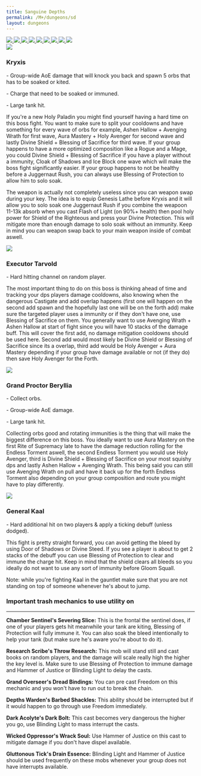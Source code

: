 ```yaml
---
title: Sanguine Depths
permalink: /M+/dungeons/sd
layout: dungeons
---
```


<div class="author">

<a href="/M+/dungeons/dos">
    <img class="unselected-dungeon" src="/assets/img/dungeons/dos.jpg" />
</a>

<a href="/M+/dungeons/sd">
    <img class="selected-dungeon" src="/assets/img/dungeons/sd.jpg" />
</a>

<a href="/M+/dungeons/mots">
    <img class="unselected-dungeon" src="/assets/img/dungeons/mots.jpg" />
</a>

<a href="/M+/dungeons/nw">
    <img class="unselected-dungeon" src="/assets/img/dungeons/nw.jpg" />
</a>

<a href="/M+/dungeons/hoa">
    <img class="unselected-dungeon" src="/assets/img/dungeons/hoa.jpg" />
</a>

<a href="/M+/dungeons/top">
    <img class="unselected-dungeon" src="/assets/img/dungeons/top.jpg" />
</a>

<a href="/M+/dungeons/pf">
    <img class="unselected-dungeon" src="/assets/img/dungeons/pf.jpg" />
</a>

<a href="/M+/dungeons/soa">
    <img class="unselected-dungeon" src="/assets/img/dungeons/soa.jpg" />
</a>

<a href="/M+/dungeons/tazavesh">
    <img class="unselected-dungeon" src="/assets/img/dungeons/taz.jpg" />
</a>

</div>

<a>
    <img src="/assets/img/dungeons/kryxis.png" class="dungeon_boss"/>
</a>

### Kryxis

<a class="external" href="https://www.wowhead.com/spell=319685/severing-smash" target="_blank" rel="noopener noreferrer" data-wowhead="spell=319685" data-wh-icon-size="small"></a> - Group-wide AoE damage that will knock you back and spawn 5 orbs that has to be soaked or kited.

<a class="external" href="https://www.wowhead.com/spell=319713/juggernaut-rush" target="_blank" rel="noopener noreferrer" data-wowhead="spell=319713" data-wh-icon-size="small"></a> - Charge that need to be soaked or immuned.

<a class="external" href="https://www.wowhead.com/spell=319650/vicious-headbutt" target="_blank" rel="noopener noreferrer" data-wowhead="spell=319650" data-wh-icon-size="small"></a> - Large tank hit.

If you're a new Holy Paladin you might find yourself having a hard time on this boss fight. You want to make sure to split your cooldowns and have something for every wave of orbs for example, Ashen Hallow + Avenging Wrath for first wave, Aura Mastery + Holy Avenger for second wave and lastly Divine Shield + Blessing of Sacrifice for third wave. If your group happens to have a more optimized composition like a Rogue and a Mage, you could Divine Shield + Blessing of Sacrifice if you have a player without a immunity, Cloak of Shadows and Ice Block one wave which will make the boss fight significantly easier. If your group happens to not be healthy before a Juggernaut Rush, you can always use Blessing of Protection to allow him to solo soak.

The weapon <a class="external" href="https://www.wowhead.com/item=189754/genesis-lathe?bonus=6805&msclkid=f0a746cda9e411ecbf54a35361f816a8" target="_blank" rel="noopener noreferrer" data-wowhead="item=189754" data-wh-icon-size="small"></a> is actually not completely useless since you can weapon swap during your key. The idea is to equip Genesis Lathe before Kryxis and it will allow you to solo soak one Juggernaut Rush if you combine the weapoon 11-13k absorb when you cast Flash of Light (on 90%+ health) then pool holy power for Shield of the Righteous and press your Divine Protection. This will mitigate more than enough damage to solo soak without an immunity. Keep in mind you can weapon swap back to your main weapon inside of combat aswell.

<a>
    <img src="/assets/img/dungeons/tarvold.png" class="dungeon_boss"/>
</a>

### Executor Tarvold

<a class="external" href="https://www.wowhead.com/spell=322554/castigate" target="_blank" rel="noopener noreferrer" data-wowhead="spell=322554" data-wh-icon-size="small"></a> - Hard hitting channel on random player.

The most important thing to do on this boss is thinking ahead of time and tracking your dps players damage cooldowns, also knowing when the dangerous Castigate and add overlap happens (first one will happen on the second add spawn and the hopefully last one will be on the forth add) make sure the targeted player uses a immunity or if they don't have one, use Blessing of Sacrifice on them. You generally want to use Avenging Wrath + Ashen Hallow at start of fight since you will have 10 stacks of the damage buff. This will cover the first add, no damage mitigation cooldowns should be used here. Second add would most likely be Divine Shield or Blessing of Sacrifice since its a overlap, third add would be Holy Avenger + Aura Mastery depending if your group have damage available or not (if they do) then save Holy Avenger for the Forth.

<a>
    <img src="/assets/img/dungeons/beryllia.png" class="dungeon_boss"/>
</a>

### Grand Proctor Beryllia

<a class="external" href="https://www.wowhead.com/spell=325360/rite-of-supremacy" target="_blank" rel="noopener noreferrer" data-wowhead="spell=325360" data-wh-icon-size="small"></a> - Collect orbs.

<a class="external" href="https://www.wowhead.com/spell=326039/endless-torment" target="_blank" rel="noopener noreferrer" data-wowhead="spell=326039" data-wh-icon-size="small"></a> - Group-wide AoE damage. 

<a class="external" href="https://www.wowhead.com/spell=325254/iron-spikes" target="_blank" rel="noopener noreferrer" data-wowhead="spell=325254" data-wh-icon-size="small"></a> - Large tank hit.

Collecting orbs good and rotating immunities is the thing that will make the biggest difference on this boss. You ideally want to use Aura Mastery on the first Rite of Supremacy late to have the damage reduction rolling for the Endless Torment aswell, the second Endless Torment you would use Holy Avenger, third is Divine Shield + Blessing of Sacrifice on your most squishy dps and lastly Ashen Hallow + Avenging Wrath. This being said you can still use Avenging Wrath on pull and have it back up for the forth Endless Torment also depending on your group composition and route you might have to play differently.

<a>
    <img src="/assets/img/dungeons/kaal.png" class="dungeon_boss"/>
</a>

### General Kaal

<a class="external" href="https://www.wowhead.com/spell=323845/wicked-rush" target="_blank" rel="noopener noreferrer" data-wowhead="spell=323845" data-wh-icon-size="small"></a> - Hard additional hit on two players & apply a ticking debuff (unless dodged).

This fight is pretty straight forward, you can avoid getting the bleed by using Door of Shadows or Divine Steed. If you see a player is about to get 2 stacks of the debuff you can use Blessing of Protection to clear and immune the charge hit. Keep in mind that the shield clears all bleeds so you ideally do not want to use any sort of immunity before Gloom Squall.

Note: while you're fighting Kaal in the gauntlet make sure that you are not standing on top of someone whenever he's about to jump.

### Important trash mechanics to use utility on

---
**Chamber Sentinel's Severing Slice:** This is the frontal the sentinel does, if one of your players gets hit meanwhile your tank are kiting, Blessing of Protection will fully immune it. You can also soak the bleed intentionally to help your tank (but make sure he's aware you're about to do it).

**Research Scribe's Throw Research:** This mob will stand still and cast books on random players, and the damage will scale really high the higher the key level is. Make sure to use Blessing of Protection to immune damage and Hammer of Justice or Blinding Light to delay the casts.

**Grand Overseer's Dread Bindings:** You can pre cast Freedom on this mechanic and you won't have to run out to break the chain.

**Depths Warden's Barbed Shackles:** This ability should be interrupted but if it would happen to go through use Freedom immediately.

**Dark Acolyte's Dark Bolt:** This cast becomes very dangerous the higher you go, use Blinding Light to mass interrupt the casts.

**Wicked Oppressor's Wrack Soul:** Use Hammer of Justice on this cast to mitigate damage if you don't have dispel available.

**Gluttonous Tick's Drain Essence:** Blinding Light and Hammer of Justice should be used frequently on these mobs whenever your group does not have interrupts available.
